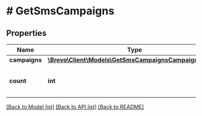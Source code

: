 # # GetSmsCampaigns

## Properties

Name | Type | Description | Notes
------------ | ------------- | ------------- | -------------
**campaigns** | [**\Brevo\Client\Models\GetSmsCampaignsCampaignsInner[]**](GetSmsCampaignsCampaignsInner.md) |  | [optional]
**count** | **int** | Number of SMS campaigns retrieved | [optional]

[[Back to Model list]](../../README.md#models) [[Back to API list]](../../README.md#endpoints) [[Back to README]](../../README.md)
